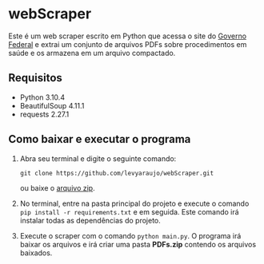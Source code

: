 # webScraper

Este é um web scraper escrito em Python que acessa o site do [Governo Federal](https://www.gov.br/ans/pt-br/assuntos/consumidor/o-que-o-seu-plano-de-saude-deve-cobrir-1/o-que-e-o-rol-de-procedimentos-e-evento-em-saude) e extrai um conjunto de arquivos PDFs sobre procedimentos em saúde e os armazena em um arquivo compactado.

## Requisitos 

- Python 3.10.4
- BeautifulSoup 4.11.1
- requests 2.27.1



## Como baixar e executar o programa 

1. Abra seu terminal e digite o seguinte comando:

   `git clone https://github.com/levyaraujo/webScraper.git`

   ou baixe o [arquivo zip](https://github.com/levyaraujo/webScraper/archive/refs/heads/main.zip).

2. No terminal, entre na pasta principal do projeto e execute o comando `pip install -r requirements.txt` e em seguida. Este comando irá instalar todas as dependências do projeto.

3. Execute o scraper com o comando `python main.py`. O programa irá baixar os arquivos e irá criar uma pasta **PDFs.zip** contendo os arquivos baixados. 
